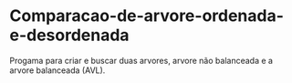 # Comparacao-de-arvore-ordenada-e-desordenada
Progama para criar e buscar duas arvores, arvore não balanceada e a arvore balanceada (AVL).
